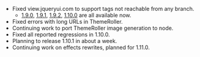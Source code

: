 * Fixed view.jqueryui.com to support tags not reachable from any branch.
  * [1.9.0](http://view.jqueryui.com/1.9.0/), [1.9.1](http://view.jqueryui.com/1.9.1/), [1.9.2](http://view.jqueryui.com/1.9.2/), [1.10.0](http://view.jqueryui.com/1.10.0/) are all available now.
* Fixed errors with long URLs in ThemeRoller.
* Continuing work to port ThemeRoller image generation to node.
* Fixed all reported regressions in 1.10.0.
* Planning to release 1.10.1 in about a week.
* Continuing work on effects rewrites, planned for 1.11.0.
